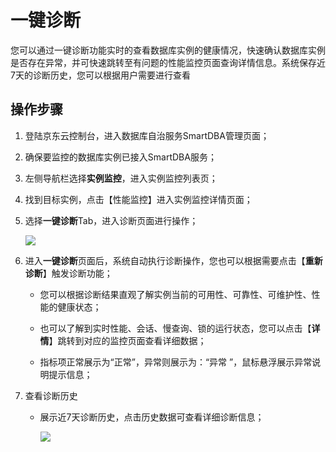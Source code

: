 # 一键诊断
您可以通过一键诊断功能实时的查看数据库实例的健康情况，快速确认数据库实例是否存在异常，并可快速跳转至有问题的性能监控页面查询详情信息。系统保存近7天的诊断历史，您可以根据用户需要进行查看

## 操作步骤
1. 登陆京东云控制台，进入数据库自治服务SmartDBA管理页面；

2. 确保要监控的数据库实例已接入SmartDBA服务；

3. 左侧导航栏选择**实例监控**，进入实例监控列表页；

4. 找到目标实例，点击【性能监控】进入实例监控详情页面；

5. 选择**一键诊断**Tab，进入诊断页面进行操作；

   ![](../../image/SmartDBA/click_diagnosis1.png) 

6. 进入**一键诊断**页面后，系统自动执行诊断操作，您也可以根据需要点击【**重新诊断**】触发诊断功能；

   * 您可以根据诊断结果直观了解实例当前的可用性、可靠性、可维护性、性能的健康状态；

   * 也可以了解到实时性能、会话、慢查询、锁的运行状态，您可以点击【**详情**】跳转到对应的监控页面查看详细数据；

   * 指标项正常展示为“正常”，异常则展示为：“异常 ”，鼠标悬浮展示异常说明提示信息；

7. 查看诊断历史

   * 展示近7天诊断历史，点击历史数据可查看详细诊断信息；

     ![](../../image/SmartDBA/click_diagnosis2.png)
